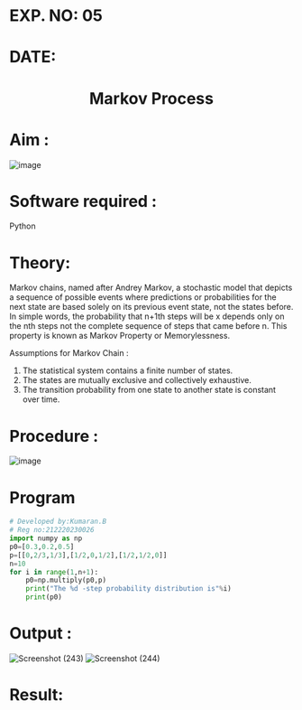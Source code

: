 
# EXP. NO: 05

# DATE: 


# <p align = "center"> Markov Process </p>


# Aim : 

![image](https://user-images.githubusercontent.com/104613195/170176804-7a25305b-c5e3-4b93-8201-8ebbe99765cc.png)

# Software required :  

Python

# Theory:

Markov chains, named after Andrey Markov, a stochastic model that depicts a sequence of possible events where predictions or probabilities for the next state are based solely on its previous event state, not the states before. In simple words, the probability that n+1th steps will be x depends only on the nth steps not the complete sequence of steps that came before n. This property is known as Markov Property or Memorylessness. 

Assumptions for Markov Chain :
1. The statistical system contains a finite number of states.
2. The states are mutually exclusive and collectively exhaustive.
3. The transition probability from one state to another state is constant over time.
# Procedure :

![image](https://user-images.githubusercontent.com/104613195/170175685-c6187523-f268-4a3b-b03d-8bbe62647a57.png)



# Program
```python
# Developed by:Kumaran.B
# Reg no:212220230026
import numpy as np
p0=[0.3,0.2,0.5]
p=[[0,2/3,1/3],[1/2,0,1/2],[1/2,1/2,0]]
n=10
for i in range(1,n+1):
    p0=np.multiply(p0,p)
    print("The %d -step probability distribution is"%i)
    print(p0)
```    
    

# Output : 
![Screenshot (243)](https://user-images.githubusercontent.com/75243072/170193891-8b5b1fa0-e8eb-4f51-8353-c5b1601128a0.png)
![Screenshot (244)](https://user-images.githubusercontent.com/75243072/170193978-4ace6c31-dab4-4fd8-955d-09c27357afd6.png)



# Result: 
